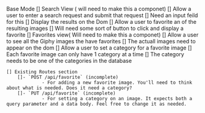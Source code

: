  Base Mode
 [] Search View ( will need to make this a componet)
    [] Allow a user to enter a search request and submit that request
        [] Need an input feild for this
        <!-- [] Potentionallly a form as well -->
    []  Display the results on the Dom 
    []  Allow a user to favorite an of the resulting images
        [] Will need some sort of button to click and display a favorite
[] Favorites view( Will need to make this a componet)
    [] Allow a user to see all the Giphy images the have favorites
        [] The actuall images need to appear on the dom
    []  Allow a user to set a category for a favorite image
        []  Each favorite image can only have 1 category at a time
        []  The category needs to be one of the categories in the database
    
    [] Existing Routes section
        []- `POST /api/favorite` (incomplete)
                 - For adding a new favorite image. You'll need to think about what is needed. Does it need a category?
        []- `PUT /api/favorite` (incomplete)
                 - For setting a category on an image. It expects both a query parameter and a data body. Feel free to change it as needed.
     